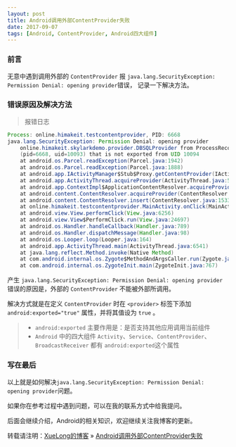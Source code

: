 ```yaml
---
layout: post
title: Android调用外部ContentProvider失败
date: 2017-09-07
tags: [Android, ContentProvider, Android四大组件]
---
```


### 前言

无意中遇到调用外部的 `ContentProvider` 报 `java.lang.SecurityException: Permission Denial: opening provider`错误， 记录一下解决方法。
   
### 错误原因及解决方法

>报错日志   

```java
Process: online.himakeit.testcontentprovider, PID: 6668
java.lang.SecurityException: Permission Denial: opening provider 
	online.himakeit.skylarkdemo.provider.DBSQLProvider from ProcessRecord{7dc9495 6668:online.himakeit.testcontentprovider/u0a93} 
	(pid=6668, uid=10093) that is not exported from UID 10094
    at android.os.Parcel.readException(Parcel.java:1942)
    at android.os.Parcel.readException(Parcel.java:1888)
    at android.app.IActivityManager$Stub$Proxy.getContentProvider(IActivityManager.java:4771)
    at android.app.ActivityThread.acquireProvider(ActivityThread.java:5882)
    at android.app.ContextImpl$ApplicationContentResolver.acquireProvider(ContextImpl.java:2479)
    at android.content.ContentResolver.acquireProvider(ContentResolver.java:1733)
    at android.content.ContentResolver.insert(ContentResolver.java:1533)
    at online.himakeit.testcontentprovider.MainActivity.onClick(MainActivity.java:53)
    at android.view.View.performClick(View.java:6256)
    at android.view.View$PerformClick.run(View.java:24697)
    at android.os.Handler.handleCallback(Handler.java:789)
    at android.os.Handler.dispatchMessage(Handler.java:98)
    at android.os.Looper.loop(Looper.java:164)
    at android.app.ActivityThread.main(ActivityThread.java:6541)
    at java.lang.reflect.Method.invoke(Native Method)
    at com.android.internal.os.Zygote$MethodAndArgsCaller.run(Zygote.java:240)
    at com.android.internal.os.ZygoteInit.main(ZygoteInit.java:767)
```

产生 `java.lang.SecurityException: Permission Denial: opening provider` 错误的原因是，外部的 `ContentProvider` 不能被外部所调用。

解决方式就是在定义 `ContentProvider` 时在 `<provider>` 标签下添加 `android:exported="true"` 属性，并将其值设为 `true` 。

> * `android:exported` 主要作用是：是否支持其他应用调用当前组件
> * `Android` 中的四大组件 `Activity`、`Service`、`ContentProvider`、`BroadcastReceiver` 都有 `android:exported`这个属性

### 写在最后

以上就是如何解决`java.lang.SecurityException: Permission Denial: opening provider`问题。

如果你在参考过程中遇到问题，可以在我的联系方式中给我提问。

后面会继续介绍，Android的相关知识，欢迎继续关注我博客的更新。   



转载请注明：[XueLong的博客](http://himakeit.online) » [Android调用外部ContentProvider失败](http://himakeit.online/2017/09/android-permission-denial-opening-provider/)